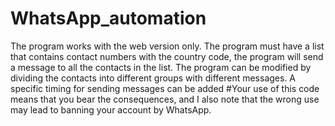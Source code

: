 # WhatsApp_automation
The program works with the web version only.
The program must have a list that contains contact numbers with the country code, the program will send a message to all the contacts in the list.
The program can be modified by dividing the contacts into different groups with different messages. A specific timing for sending messages can be added
#Your use of this code means that you bear the consequences, and I also note that the wrong use may lead to banning your account by WhatsApp.
